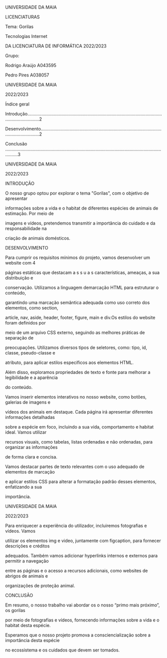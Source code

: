 ﻿<a name="br1"></a> 

UNIVERSIDADE DA MAIA

LICENCIATURAS

Tema: Gorilas

Tecnologias Internet

DA LICENCIATURA DE INFORMÁTICA 2022/2023

Grupo:

Rodrigo Araújo A043595

Pedro Pires A038057



<a name="br2"></a> 

UNIVERSIDADE DA MAIA

2022/2023

Índice geral

Introdução......................................................................................................................................2

Desenvolvimento...........................................................................................................................2

Conclusão ......................................................................................................................................3



<a name="br3"></a> 

UNIVERSIDADE DA MAIA

2022/2023

INTRODUÇÃO

O nosso grupo optou por explorar o tema "Gorilas", com o objetivo de apresentar

informações sobre a vida e o habitat de diferentes espécies de animais de estimação. Por meio de

imagens e vídeos, pretendemos transmitir a importância do cuidado e da responsabilidade na

criação de animais domésticos.

DESENVOLVIMENTO

Para cumprir os requisitos mínimos do projeto, vamos desenvolver um website com 4

páginas estáticas que destacam a s s u a s características, ameaças, a sua distribuição e

conservação. Utilizamos a linguagem demarcação HTML para estruturar o conteúdo,

garantindo uma marcação semântica adequada como uso correto dos elementos, como section,

article, nav, aside, header, footer, figure, main e div.Os estilos do website foram definidos por

meio de um arquivo CSS externo, seguindo as melhores práticas de separação de

preocupações. Utilizamos diversos tipos de seletores, como: tipo, id, classe, pseudo-classe e

atributo, para aplicar estilos específicos aos elementos HTML.

Além disso, exploramos propriedades de texto e fonte para melhorar a legibilidade e a aparência

do conteúdo.

Vamos inserir elementos interativos no nosso website, como botões, galerias de imagens e

vídeos dos animais em destaque. Cada página irá apresentar diferentes informações detalhadas

sobre a espécie em foco, incluindo a sua vida, comportamento e habitat ideal. Vamos utilizar

recursos visuais, como tabelas, listas ordenadas e não ordenadas, para organizar as informações

de forma clara e concisa.

Vamos destacar partes de texto relevantes com o uso adequado de elementos de marcação

e aplicar estilos CSS para alterar a formatação padrão desses elementos, enfatizando a sua

importância.



<a name="br4"></a> 

UNIVERSIDADE DA MAIA

2022/2023

Para enriquecer a experiência do utilizador, incluiremos fotografias e vídeos. Vamos

utilizar os elementos img e video, juntamente com figcaption, para fornecer descrições e créditos

adequados. Também vamos adicionar hyperlinks internos e externos para permitir a navegação

entre as páginas e o acesso a recursos adicionais, como websites de abrigos de animais e

organizações de proteção animal.

CONCLUSÃO

Em resumo, o nosso trabalho vai abordar os o nosso “primo mais próximo”, os gorilas

por meio de fotografias e vídeos, fornecendo informações sobre a vida e o habitat desta espécie.

Esperamos que o nosso projeto promova a consciencialização sobre a importância desta espécie

no ecossistema e os cuidados que devem ser tomados.

